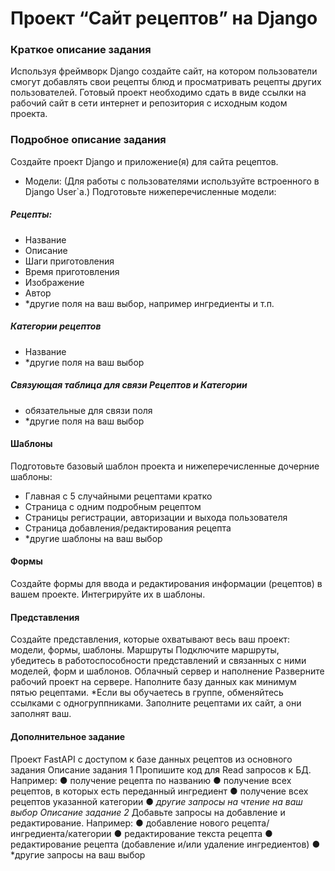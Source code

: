 # Проект “Сайт рецептов” на Django

### Краткое описание задания
Используя фреймворк Django создайте сайт, на котором пользователи смогут
добавлять свои рецепты блюд и просматривать рецепты других пользователей.
Готовый проект необходимо сдать в виде ссылки на рабочий сайт в сети интернет и
репозитория с исходным кодом проекта.

### Подробное описание задания

Создайте проект Django и приложение(я) для сайта рецептов.
- Модели:
  (Для работы с пользователями используйте встроенного в Django User`a.)
Подготовьте нижеперечисленные модели:
##### Рецепты:
* Название 
* Описание 
* Шаги приготовления 
* Время приготовления 
* Изображение 
* Автор
* *другие поля на ваш выбор, например ингредиенты и т.п.
##### Категории рецептов
* Название 
* *другие поля на ваш выбор
##### Связующая таблица для связи Рецептов и Категории
* обязательные для связи поля 
* *другие поля на ваш выбор

#### Шаблоны
Подготовьте базовый шаблон проекта и нижеперечисленные дочерние шаблоны:
* Главная с 5 случайными рецептами кратко 
* Страница с одним подробным рецептом 
* Страницы регистрации, авторизации и выхода пользователя 
* Страница добавления/редактирования рецепта
* *другие шаблоны на ваш выбор
#### Формы
Создайте формы для ввода и редактирования информации (рецептов) в вашем
проекте. Интегрируйте их в шаблоны.
#### Представления
Создайте представления, которые охватывают весь ваш проект: модели, формы,
шаблоны.
Маршруты
Подключите маршруты, убедитесь в работоспособности представлений и связанных
с ними моделей, форм и шаблонов.
Облачный сервер и наполнение
Разверните рабочий проект на сервере. Наполните базу данных как минимум пятью
рецептами.
*Если вы обучаетесь в группе, обменяйтесь ссылками с одногруппниками.
Заполните рецептами их сайт, а они заполнят ваш.

#### Дополнительное задание
Проект FastAPI с доступом к базе данных рецептов из
основного задания
Описание задания 1
Пропишите код для Read запросов к БД. Например:
● получение рецепта по названию
● получение всех рецептов, в которых есть переданный ингредиент
● получение всех рецептов указанной категории
● *другие запросы на чтение на ваш выбор
Описание задание 2*
Добавьте запросы на добавление и редактирование. Например:
● добавление нового рецепта/ингредиента/категории
● редактирование текста рецепта
● редактирование рецепта (добавление и/или удаление ингредиентов)
● *другие запросы на ваш выбор
